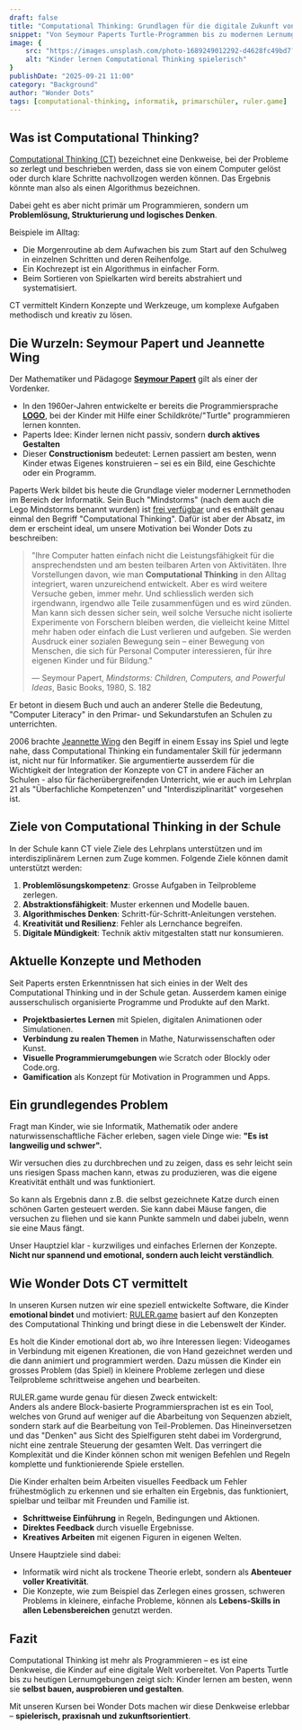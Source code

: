 ```yaml
---
draft: false
title: "Computational Thinking: Grundlagen für die digitale Zukunft von Kindern"
snippet: "Von Seymour Paperts Turtle-Programmen bis zu modernen Lernumgebungen: Computational Thinking vermittelt Kindern die Fähigkeit, Probleme kreativ und strukturiert zu lösen. Ein Schlüssel für digitale Mündigkeit."
image: {
    src: "https://images.unsplash.com/photo-1689249012292-d4628fc49bd7?q=80&w=1472&auto=format&fit=crop&ixlib=rb-4.1.0&ixid=M3wxMjA3fDB8MHxwaG90by1wYWdlfHx8fGVufDB8fHx8fA%3D%3D&w=430&h=240",
    alt: "Kinder lernen Computational Thinking spielerisch"
}
publishDate: "2025-09-21 11:00"
category: "Background"
author: "Wonder Dots"
tags: [computational-thinking, informatik, primarschüler, ruler.game]
---
```


## Was ist Computational Thinking?

[Computational Thinking (CT)](https://en.wikipedia.org/wiki/Computational_thinking) bezeichnet eine Denkweise, bei der Probleme so zerlegt und beschrieben werden, 
dass sie von einem Computer gelöst oder durch klare Schritte nachvollzogen werden können. 
Das Ergebnis könnte man also als einen Algorithmus bezeichnen.

Dabei geht es aber nicht primär um Programmieren, sondern um **Problemlösung, Strukturierung und logisches Denken**.

Beispiele im Alltag:

- Die Morgenroutine ab dem Aufwachen bis zum Start auf den Schulweg in einzelnen Schritten und deren Reihenfolge.
- Ein Kochrezept ist ein Algorithmus in einfacher Form.
- Beim Sortieren von Spielkarten wird bereits abstrahiert und systematisiert.

CT vermittelt Kindern Konzepte und Werkzeuge, um komplexe Aufgaben methodisch und kreativ zu lösen.

## Die Wurzeln: Seymour Papert und Jeannette Wing

Der Mathematiker und Pädagoge [**Seymour Papert**](https://de.wikipedia.org/wiki/Seymour_Papert) gilt als einer der Vordenker. 

- In den 1960er-Jahren entwickelte er bereits die Programmiersprache **[LOGO](https://en.wikipedia.org/wiki/Logo_(programming_language)#Turtle_and_graphics)**, bei der Kinder mit Hilfe einer Schildkröte/"Turtle" programmieren lernen konnten.
- Paperts Idee: Kinder lernen nicht passiv, sondern **durch aktives Gestalten**
- Dieser **Constructionism** bedeutet: Lernen passiert am besten, wenn Kinder etwas Eigenes konstruieren – sei es ein Bild, eine Geschichte oder ein Programm.

Paperts Werk bildet bis heute die Grundlage vieler moderner Lernmethoden im Bereich der Informatik. 
Sein Buch "Mindstorms" (nach dem auch die Lego Mindstorms benannt wurden) ist [frei verfügbar](https://www.media.mit.edu/publications/mindstorms/) und es enthält genau einmal den Begriff "Computational Thinking".
Dafür ist aber der Absatz, im dem er erscheint ideal, um unsere Motivation bei Wonder Dots zu beschreiben: 

>  "Ihre Computer hatten einfach nicht die Leistungsfähigkeit für die ansprechendsten und am besten teilbaren Arten von Aktivitäten.
>  Ihre Vorstellungen davon, wie man **Computational Thinking** in den Alltag integriert, waren unzureichend entwickelt.
>  Aber es wird weitere Versuche geben, immer mehr. Und schliesslich werden sich irgendwann, irgendwo alle Teile zusammenfügen und es wird zünden.
>  Man kann sich dessen sicher sein, weil solche Versuche nicht isolierte Experimente von Forschern bleiben werden, die vielleicht keine Mittel mehr haben oder einfach die Lust verlieren und aufgeben.
>  Sie werden Ausdruck einer sozialen Bewegung sein – einer Bewegung von Menschen, die sich für Personal Computer interessieren, für ihre eigenen Kinder und für Bildung."
>  
>  — Seymour Papert, *Mindstorms: Children, Computers, and Powerful Ideas*, Basic Books, 1980, S. 182

Er betont in diesem Buch und auch an anderer Stelle die Bedeutung, "Computer Literacy" in den Primar- und Sekundarstufen an Schulen zu unterrichten.

2006 brachte [Jeannette Wing](https://en.wikipedia.org/wiki/Jeannette_Wing) den Begiff in einem Essay ins Spiel und legte nahe, dass Computational Thinking ein fundamentaler Skill für jedermann ist, nicht nur für Informatiker. 
Sie argumentierte ausserdem für die Wichtigkeit der Integration der Konzepte von CT in andere Fächer an Schulen - also für fächerübergreifenden Unterricht, wie er auch im Lehrplan 21 als "Überfachliche Kompetenzen" und "Interdisziplinarität" vorgesehen ist.

## Ziele von Computational Thinking in der Schule

In der Schule kann CT viele Ziele des Lehrplans unterstützen und im interdisziplinärem Lernen zum Zuge kommen. 
Folgende Ziele können damit unterstützt werden:

1. **Problemlösungskompetenz**: Grosse Aufgaben in Teilprobleme zerlegen.
2. **Abstraktionsfähigkeit**: Muster erkennen und Modelle bauen.
3. **Algorithmisches Denken**: Schritt-für-Schritt-Anleitungen verstehen.
4. **Kreativität und Resilienz**: Fehler als Lernchance begreifen.
5. **Digitale Mündigkeit**: Technik aktiv mitgestalten statt nur konsumieren.

## Aktuelle Konzepte und Methoden

Seit Paperts ersten Erkenntnissen hat sich einies in der Welt des Computational Thinking und in der Schule getan.
Ausserdem kamen einige ausserschulisch organisierte Programme und Produkte auf den Markt.

- **Projektbasiertes Lernen** mit Spielen, digitalen Animationen oder Simulationen.
- **Verbindung zu realen Themen** in Mathe, Naturwissenschaften oder Kunst.
- **Visuelle Programmierumgebungen** wie Scratch oder Blockly oder Code.org.
- **Gamification** als Konzept für Motivation in Programmen und Apps.

## Ein grundlegendes Problem

Fragt man Kinder, wie sie Informatik, Mathematik oder andere naturwissenschaftliche Fächer erleben, sagen viele Dinge wie: **"Es ist langweilig und schwer".**

Wir versuchen dies zu durchbrechen und zu zeigen, dass es sehr leicht sein uns riesigen Spass machen kann, etwas zu produzieren, was die eigene Kreativität enthält und was funktioniert.

So kann als Ergebnis dann z.B. die selbst gezeichnete Katze durch einen schönen Garten gesteuert werden. Sie kann dabei Mäuse fangen, die versuchen zu fliehen und sie kann Punkte sammeln und dabei jubeln, wenn sie eine Maus fängt.

Unser Hauptziel klar - kurzwiliges und einfaches Erlernen der Konzepte. **Nicht nur spannend und emotional, sondern auch leicht verständlich**.

## Wie Wonder Dots CT vermittelt

In unseren Kursen nutzen wir eine speziell entwickelte Software, die Kinder **emotional bindet** und motiviert:
[RULER.game](https://ruler.game/) basiert auf den Konzepten des Computational Thinking und bringt diese in die Lebenswelt der Kinder.

Es holt die Kinder emotional dort ab, wo ihre Interessen liegen:
Videogames in Verbindung mit eigenen Kreationen, die von Hand gezeichnet werden und die dann animiert und programmiert werden.
Dazu müssen die Kinder ein grosses Problem (das Spiel) in kleinere Probleme zerlegen und diese Teilprobleme schrittweise angehen und bearbeiten.

RULER.game wurde genau für diesen Zweck entwickelt:   
Anders als andere Block-basierte Programmiersprachen ist es ein Tool, welches von Grund auf weniger auf die Abarbeitung von Sequenzen abzielt, sondern stark auf die Bearbeitung von Teil-Problemen.
Das Hineinversetzen und das "Denken" aus Sicht des Spielfiguren steht dabei im Vordergrund, nicht eine zentrale Steuerung der gesamten Welt. 
Das verringert die Komplexität und die Kinder können schon mit wenigen Befehlen und Regeln komplette und funktionierende Spiele erstellen.

Die Kinder erhalten beim Arbeiten visuelles Feedback um Fehler frühestmöglich zu erkennen und sie erhalten ein Ergebnis, das funktioniert, spielbar und teilbar mit Freunden und Familie ist.

- **Schrittweise Einführung** in Regeln, Bedingungen und Aktionen.
- **Direktes Feedback** durch visuelle Ergebnisse.
- **Kreatives Arbeiten** mit eigenen Figuren in eigenen Welten.

Unsere Hauptziele sind dabei:

- Informatik wird nicht als trockene Theorie erlebt, sondern als **Abenteuer voller Kreativität**.
- Die Konzepte, wie zum Beispiel das Zerlegen eines grossen, schweren Problems in kleinere, einfache Probleme, können als **Lebens-Skills in allen Lebensbereichen** genutzt werden.

## Fazit

Computational Thinking ist mehr als Programmieren – es ist eine Denkweise, die Kinder auf eine digitale Welt vorbereitet. Von Paperts Turtle bis zu heutigen Lernumgebungen zeigt sich: Kinder lernen am besten, wenn sie **selbst bauen, ausprobieren und gestalten**.

Mit unseren Kursen bei Wonder Dots machen wir diese Denkweise erlebbar – **spielerisch, praxisnah und zukunftsorientiert**.